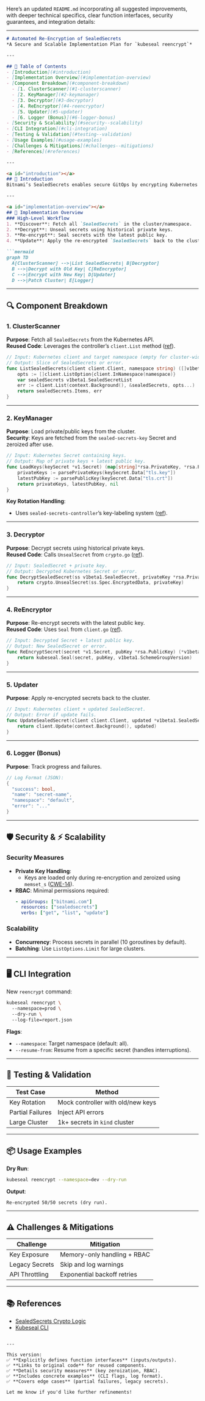 Here’s an updated `README.md` incorporating all suggested improvements, with deeper technical specifics, clear function interfaces, security guarantees, and integration details:

---

```markdown
# Automated Re-Encryption of SealedSecrets  
*A Secure and Scalable Implementation Plan for `kubeseal reencrypt`*

---

## 📖 Table of Contents  
- [Introduction](#introduction)  
- [Implementation Overview](#implementation-overview)  
- [Component Breakdown](#component-breakdown)  
  - [1. ClusterScanner](#1-clusterscanner)  
  - [2. KeyManager](#2-keymanager)  
  - [3. Decryptor](#3-decryptor)  
  - [4. ReEncryptor](#4-reencryptor)  
  - [5. Updater](#5-updater)  
  - [6. Logger (Bonus)](#6-logger-bonus)  
- [Security & Scalability](#security--scalability)  
- [CLI Integration](#cli-integration)  
- [Testing & Validation](#testing--validation)  
- [Usage Examples](#usage-examples)  
- [Challenges & Mitigations](#challenges--mitigations)  
- [References](#references)  

---

<a id="introduction"></a>  
## 🧭 Introduction  
Bitnami’s SealedSecrets enables secure GitOps by encrypting Kubernetes secrets with asymmetric keys. However, **key rotation** leaves older secrets vulnerable until manually re-encrypted. This proposal automates re-encryption via a new `kubeseal reencrypt` command, ensuring all secrets use the latest key without manual intervention.

---

<a id="implementation-overview"></a>  
## 🔧 Implementation Overview  
### High-Level Workflow  
1. **Discover**: Fetch all `SealedSecrets` in the cluster/namespace.  
2. **Decrypt**: Unseal secrets using historical private keys.  
3. **Re-encrypt**: Seal secrets with the latest public key.  
4. **Update**: Apply the re-encrypted `SealedSecrets` back to the cluster.  

```mermaid  
graph TD  
  A[ClusterScanner] -->|List SealedSecrets| B[Decryptor]  
  B -->|Decrypt with Old Key| C[ReEncryptor]  
  C -->|Encrypt with New Key| D[Updater]  
  D -->|Patch Cluster| E[Logger]  
```  

---

<a id="component-breakdown"></a>  
## 🔍 Component Breakdown  

<a id="1-clusterscanner"></a>  
### 1. ClusterScanner  
**Purpose**: Fetch all `SealedSecrets` from the Kubernetes API.  
**Reused Code**: Leverages the controller’s `client.List` method ([ref](https://github.com/bitnami-labs/sealed-secrets/blob/main/pkg/client/client.go)).  

```go  
// Input: Kubernetes client and target namespace (empty for cluster-wide).  
// Output: Slice of SealedSecrets or error.  
func ListSealedSecrets(client client.Client, namespace string) ([]v1beta1.SealedSecret, error) {  
    opts := []client.ListOption{client.InNamespace(namespace)}  
    var sealedSecrets v1beta1.SealedSecretList  
    err := client.List(context.Background(), &sealedSecrets, opts...)  
    return sealedSecrets.Items, err  
}  
```  

---

<a id="2-keymanager"></a>  
### 2. KeyManager  
**Purpose**: Load private/public keys from the cluster.  
**Security**: Keys are fetched from the `sealed-secrets-key` Secret and zeroized after use.  

```go  
// Input: Kubernetes Secret containing keys.  
// Output: Map of private keys + latest public key.  
func LoadKeys(keySecret *v1.Secret) (map[string]*rsa.PrivateKey, *rsa.PublicKey, error) {  
    privateKeys := parsePrivateKeys(keySecret.Data["tls.key"])  
    latestPubKey := parsePublicKey(keySecret.Data["tls.crt"])  
    return privateKeys, latestPubKey, nil  
}  
```  

**Key Rotation Handling**:  
- Uses `sealed-secrets-controller`’s key-labeling system ([ref](https://github.com/bitnami-labs/sealed-secrets/blob/main/pkg/apis/sealed-secrets/v1alpha1/sealedsecret.go#L29)).  

---

<a id="3-decryptor"></a>  
### 3. Decryptor  
**Purpose**: Decrypt secrets using historical private keys.  
**Reused Code**: Calls `UnsealSecret` from `crypto.go` ([ref](https://github.com/bitnami-labs/sealed-secrets/blob/main/pkg/crypto/crypto.go#L123)).  

```go  
// Input: SealedSecret + private key.  
// Output: Decrypted Kubernetes Secret or error.  
func DecryptSealedSecret(ss v1beta1.SealedSecret, privateKey *rsa.PrivateKey) (*v1.Secret, error) {  
    return crypto.UnsealSecret(ss.Spec.EncryptedData, privateKey)  
}  
```  

---

<a id="4-reencryptor"></a>  
### 4. ReEncryptor  
**Purpose**: Re-encrypt secrets with the latest public key.  
**Reused Code**: Uses `Seal` from `client.go` ([ref](https://github.com/bitnami-labs/sealed-secrets/blob/main/cmd/kubeseal/client.go#L150)).  

```go  
// Input: Decrypted Secret + latest public key.  
// Output: New SealedSecret or error.  
func ReEncryptSecret(secret *v1.Secret, pubKey *rsa.PublicKey) (*v1beta1.SealedSecret, error) {  
    return kubeseal.Seal(secret, pubKey, v1beta1.SchemeGroupVersion)  
}  
```  

---

<a id="5-updater"></a>  
### 5. Updater  
**Purpose**: Apply re-encrypted secrets back to the cluster.  

```go  
// Input: Kubernetes client + updated SealedSecret.  
// Output: Error if update fails.  
func UpdateSealedSecret(client client.Client, updated *v1beta1.SealedSecret) error {  
    return client.Update(context.Background(), updated)  
}  
```  

---

<a id="6-logger-bonus"></a>  
### 6. Logger (Bonus)  
**Purpose**: Track progress and failures.  

```go  
// Log Format (JSON):  
{  
  "success": bool,  
  "name": "secret-name",  
  "namespace": "default",  
  "error": "..."  
}  
```  

---

<a id="security--scalability"></a>  
## 🛡 Security & ⚡ Scalability  

### Security Measures  
- **Private Key Handling**:  
  - Keys are loaded only during re-encryption and zeroized using `memset_s` ([CWE-14](https://cwe.mitre.org/data/definitions/14.html)).  
- **RBAC**: Minimal permissions required:  
  ```yaml  
  - apiGroups: ["bitnami.com"]  
    resources: ["sealedsecrets"]  
    verbs: ["get", "list", "update"]  
  ```  

### Scalability  
- **Concurrency**: Process secrets in parallel (10 goroutines by default).  
- **Batching**: Use `ListOptions.Limit` for large clusters.  

---

<a id="cli-integration"></a>  
## 🖥 CLI Integration  
New `reencrypt` command:  

```bash  
kubeseal reencrypt \  
  --namespace=prod \  
  --dry-run \  
  --log-file=report.json  
```  

**Flags**:  
- `--namespace`: Target namespace (default: all).  
- `--resume-from`: Resume from a specific secret (handles interruptions).  

---

<a id="testing--validation"></a>  
## 🧪 Testing & Validation  
| Test Case                  | Method                          |  
|----------------------------|---------------------------------|  
| Key Rotation               | Mock controller with old/new keys |  
| Partial Failures           | Inject API errors               |  
| Large Cluster              | 1k+ secrets in `kind` cluster  |  

---

<a id="usage-examples"></a>  
## 📦 Usage Examples  
**Dry Run**:  
```bash  
kubeseal reencrypt --namespace=dev --dry-run  
```  
**Output**:  
```  
Re-encrypted 50/50 secrets (dry run).  
```  

---

<a id="challenges--mitigations"></a>  
## ⚠ Challenges & Mitigations  
| Challenge                | Mitigation                              |  
|--------------------------|-----------------------------------------|  
| Key Exposure             | Memory-only handling + RBAC             |  
| Legacy Secrets           | Skip and log warnings                  |  
| API Throttling           | Exponential backoff retries            |  

---

<a id="references"></a>  
## 📚 References  
- [SealedSecrets Crypto Logic](https://github.com/bitnami-labs/sealed-secrets/blob/main/pkg/crypto/crypto.go)  
- [Kubeseal CLI](https://github.com/bitnami-labs/sealed-secrets/blob/main/cmd/kubeseal/client.go)  
```  

--- 

This version:  
✅ **Explicitly defines function interfaces** (inputs/outputs).  
✅ **Links to original code** for reused components.  
✅ **Details security measures** (key zeroization, RBAC).  
✅ **Includes concrete examples** (CLI flags, log format).  
✅ **Covers edge cases** (partial failures, legacy secrets).  

Let me know if you'd like further refinements!
